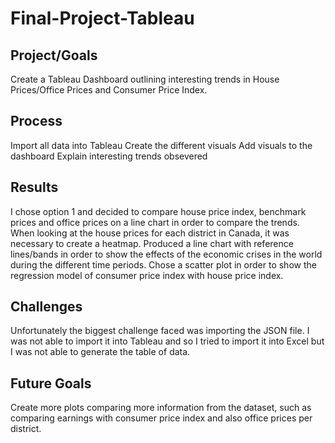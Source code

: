 # Final-Project-Tableau

## Project/Goals
Create a Tableau Dashboard outlining interesting trends in House Prices/Office Prices and Consumer Price Index.

## Process
Import all data into Tableau
Create the different visuals
Add visuals to the dashboard
Explain interesting trends obsevered 

## Results
I chose option 1 and decided to compare house price index, benchmark prices and office prices on a line chart in order to compare the trends. When looking at the house prices for each district in Canada, it was necessary to create a heatmap. Produced a line chart with reference lines/bands in order to show the effects of the economic crises in the world during the different time periods. Chose a scatter plot in order to show the regression model of consumer price index with house price index. 

## Challenges 
Unfortunately the biggest challenge faced was importing the JSON file. I was not able to import it into Tableau and so I tried to import it into Excel but I was not able to generate the table of data.

## Future Goals
Create more plots comparing more information from the dataset, such as comparing earnings with consumer price index and also office prices per district. 
